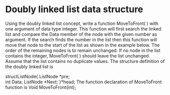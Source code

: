 # Doubly linked list data structure
Using the doubly linked list concept, write a function MoveToFront( ) with one argument of data type integer. This function will first search the linked list and compare the Data member of the node with the given number as argument. If the search finds the number in the list then this function will move that node to the start of the list as shown in the example below. The order of the remaining nodes is to remain unchanged. If no node in the list contains the integer, MoveToFront( ) should leave the list unchanged. Assume that the list contains no duplicate values.  The structure definition of the doubly linked list is 
	
structListNode{
		ListNode *pre;	
		int Data;
		ListNode *Next;
	}*head;
The function declaration of MoveToFront function is Void MoveToFront(int);

